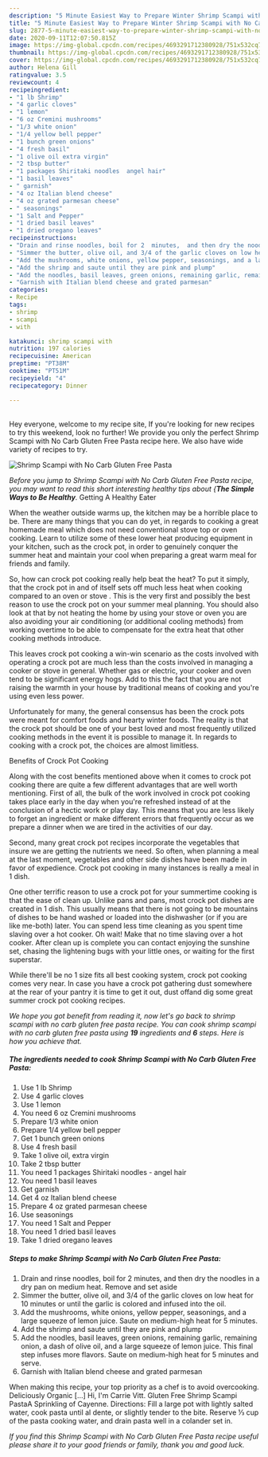 ```yaml
---
description: "5 Minute Easiest Way to Prepare Winter Shrimp Scampi with No Carb Gluten Free Pasta"
title: "5 Minute Easiest Way to Prepare Winter Shrimp Scampi with No Carb Gluten Free Pasta"
slug: 2877-5-minute-easiest-way-to-prepare-winter-shrimp-scampi-with-no-carb-gluten-free-pasta
date: 2020-09-11T12:07:50.815Z
image: https://img-global.cpcdn.com/recipes/4693291712380928/751x532cq70/shrimp-scampi-with-no-carb-gluten-free-pasta-recipe-main-photo.jpg
thumbnail: https://img-global.cpcdn.com/recipes/4693291712380928/751x532cq70/shrimp-scampi-with-no-carb-gluten-free-pasta-recipe-main-photo.jpg
cover: https://img-global.cpcdn.com/recipes/4693291712380928/751x532cq70/shrimp-scampi-with-no-carb-gluten-free-pasta-recipe-main-photo.jpg
author: Helena Gill
ratingvalue: 3.5
reviewcount: 4
recipeingredient:
- "1 lb Shrimp"
- "4 garlic cloves"
- "1 lemon"
- "6 oz Cremini mushrooms"
- "1/3 white onion"
- "1/4 yellow bell pepper"
- "1 bunch green onions"
- "4 fresh basil"
- "1 olive oil extra virgin"
- "2 tbsp butter"
- "1 packages Shiritaki noodles  angel hair"
- "1 basil leaves"
- " garnish"
- "4 oz Italian blend cheese"
- "4 oz grated parmesan cheese"
- " seasonings"
- "1 Salt and Pepper"
- "1 dried basil leaves"
- "1 dried oregano leaves"
recipeinstructions:
- "Drain and rinse noodles, boil for 2  minutes,  and then dry the noodles in a dry pan on medium  heat. Remove and set aside"
- "Simmer the butter, olive oil, and 3/4 of the garlic cloves on low heat for 10 minutes or until the garlic is colored and infused into the oil."
- "Add the mushrooms, white onions, yellow pepper, seasonings, and a large squeeze of lemon juice. Saute on medium-high heat for 5 minutes."
- "Add the shrimp and saute until they are pink and plump"
- "Add the noodles, basil leaves, green onions, remaining garlic, remaining onion, a dash of olive oil, and a large squeeze of lemon juice. This final step infuses more flavors. Saute on medium-high heat for 5 minutes and serve."
- "Garnish with Italian blend cheese and grated parmesan"
categories:
- Recipe
tags:
- shrimp
- scampi
- with

katakunci: shrimp scampi with 
nutrition: 197 calories
recipecuisine: American
preptime: "PT38M"
cooktime: "PT51M"
recipeyield: "4"
recipecategory: Dinner

---
```

<br>
Hey everyone, welcome to my recipe site, If you're looking for new recipes to try this weekend, look no further! We provide you only the perfect Shrimp Scampi with No Carb Gluten Free Pasta recipe here. We also have wide variety of recipes to try.
<br>


![Shrimp Scampi with No Carb Gluten Free Pasta](https://img-global.cpcdn.com/recipes/4693291712380928/751x532cq70/shrimp-scampi-with-no-carb-gluten-free-pasta-recipe-main-photo.jpg)

<i>Before you jump to Shrimp Scampi with No Carb Gluten Free Pasta recipe, you may want to read this short interesting healthy tips about {<strong>The Simple Ways to Be Healthy</strong>.</i>
Getting A Healthy Eater


When the weather outside warms up, the kitchen may be a horrible place to be. There are many things that you can do yet, in regards to cooking a great homemade meal which does not need conventional stove top or oven cooking. Learn to utilize some of these lower heat producing equipment in your kitchen, such as the crock pot, in order to genuinely conquer the summer heat and maintain your cool when preparing a great warm meal for friends and family.

So, how can crock pot cooking really help beat the heat? To put it simply, that the crock pot in and of itself sets off much less heat when cooking compared to an oven or stove . This is the very first and possibly the best reason to use the crock pot on your summer meal planning. You should also look at that by not heating the home by using your stove or oven you are also avoiding your air conditioning (or additional cooling methods) from working overtime to be able to compensate for the extra heat that other cooking methods introduce.

This leaves crock pot cooking a win-win scenario as the costs involved with operating a crock pot are much less than the costs involved in managing a cooker or stove in general. Whether gas or electric, your cooker and oven tend to be significant energy hogs. Add to this the fact that you are not raising the warmth in your house by traditional means of cooking and you're using even less power.

Unfortunately for many, the general consensus has been the crock pots were meant for comfort foods and hearty winter foods.  The reality is that the crock pot should be one of your best loved and most frequently utilized cooking methods in the event it is possible to manage it. In regards to cooking with a crock pot, the choices are almost limitless.  

Benefits of Crock Pot Cooking

Along with the cost benefits mentioned above when it comes to crock pot cooking there are quite a few different advantages that are well worth mentioning. First of all, the bulk of the work involved in crock pot cooking takes place early in the day when you're refreshed instead of at the conclusion of a hectic work or play day. This means that you are less likely to forget an ingredient or make different errors that frequently occur as we prepare a dinner when we are tired in the activities of our day.

Second, many great crock pot recipes incorporate the vegetables that insure we are getting the nutrients we need. So often, when planning a meal at the last moment, vegetables and other side dishes have been made in favor of expedience. Crock pot cooking in many instances is really a meal in 1 dish.

One other terrific reason to use a crock pot for your summertime cooking is that the ease of clean up.  Unlike pans and pans, most crock pot dishes are created in 1 dish. This usually means that there is not going to be mountains of dishes to be hand washed or loaded into the dishwasher (or if you are like me-both) later. You can spend less time cleaning as you spent time slaving over a hot cooker. Oh wait! Make that no time slaving over a hot cooker. After clean up is complete you can contact enjoying the sunshine set, chasing the lightening bugs with your little ones, or waiting for the first superstar.

While there'll be no 1 size fits all best cooking system, crock pot cooking comes very near. In case you have a crock pot gathering dust somewhere at the rear of your pantry it is time to get it out, dust offand dig some great summer crock pot cooking recipes.


<i>We hope you got benefit from reading it, now let's go back to shrimp scampi with no carb gluten free pasta recipe. You can cook shrimp scampi with no carb gluten free pasta using <strong>19</strong> ingredients and <strong>6</strong> steps. Here is how you achieve that.
</i>

##### The ingredients needed to cook Shrimp Scampi with No Carb Gluten Free Pasta:

1. Use 1 lb Shrimp
1. Use 4 garlic cloves
1. Use 1 lemon
1. You need 6 oz Cremini mushrooms
1. Prepare 1/3 white onion
1. Prepare 1/4 yellow bell pepper
1. Get 1 bunch green onions
1. Use 4 fresh basil
1. Take 1 olive oil, extra virgin
1. Take 2 tbsp butter
1. You need 1 packages Shiritaki noodles - angel hair
1. You need 1 basil leaves
1. Get  garnish
1. Get 4 oz Italian blend cheese
1. Prepare 4 oz grated parmesan cheese
1. Use  seasonings
1. You need 1 Salt and Pepper
1. You need 1 dried basil leaves
1. Take 1 dried oregano leaves


##### Steps to make Shrimp Scampi with No Carb Gluten Free Pasta:

1. Drain and rinse noodles, boil for 2  minutes,  and then dry the noodles in a dry pan on medium  heat. Remove and set aside
1. Simmer the butter, olive oil, and 3/4 of the garlic cloves on low heat for 10 minutes or until the garlic is colored and infused into the oil.
1. Add the mushrooms, white onions, yellow pepper, seasonings, and a large squeeze of lemon juice. Saute on medium-high heat for 5 minutes.
1. Add the shrimp and saute until they are pink and plump
1. Add the noodles, basil leaves, green onions, remaining garlic, remaining onion, a dash of olive oil, and a large squeeze of lemon juice. This final step infuses more flavors. Saute on medium-high heat for 5 minutes and serve.
1. Garnish with Italian blend cheese and grated parmesan


When making this recipe, your top priority as a chef is to avoid overcooking. Deliciously Organic […] Hi, I&#39;m Carrie Vitt. Gluten Free Shrimp Scampi PastaA Sprinkling of Cayenne. Directions: Fill a large pot with lightly salted water, cook pasta until al dente, or slightly tender to the bite. Reserve ⅓ cup of the pasta cooking water, and drain pasta well in a colander set in. 

<i>If you find this Shrimp Scampi with No Carb Gluten Free Pasta recipe useful please share it to your good friends or family, thank you and good luck.</i>
